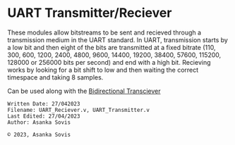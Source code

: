 # UART Transmitter/Reciever

These modules allow bitstreams to be sent and recieved through a transmission medium in the UART standard. In UART, transmission starts by a low bit and then eight of the bits are transmitted at a fixed bitrate (110, 300, 600, 1200, 2400, 4800, 9600, 14400, 19200, 38400, 57600, 115200, 128000 or 256000 bits per second) and end with a high bit. Recieving works by looking for a bit shift to low and then waiting the correct timespace and taking 8 samples.

Can be used along with the [Bidirectional Transciever](https://github.com/asankaSovis/Bidirectional_Transmitter)

```
Written Date: 27/042023
Filename: UART_Reciever.v, UART_Transmitter.v
Last Edited: 27/04/2023
Author: Asanka Sovis
```

`© 2023, Asanka Sovis`
